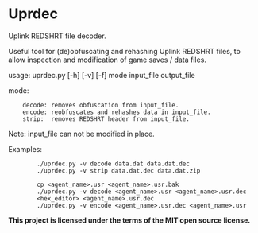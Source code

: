 # Uprdec
Uplink REDSHRT file decoder.

Useful tool for (de)obfuscating and rehashing Uplink REDSHRT files, to allow
inspection and modification of game saves / data files.

usage: uprdec.py \[-h\] \[-v\] \[-f\] mode input_file output_file

mode:

        decode: removes obfuscation from input_file.
        encode: reobfuscates and rehashes data in input_file.
        strip:  removes REDSHRT header from input_file.

Note: input_file can not be modified in place.

Examples:

            ./uprdec.py -v decode data.dat data.dat.dec
            ./uprdec.py -v strip data.dat.dec data.dat.zip
            
            cp <agent_name>.usr <agent_name>.usr.bak
            ./uprdec.py -v decode <agent_name>.usr <agent_name>.usr.dec
            <hex_editor> <agent_name>.usr.dec
            ./uprdec.py -v encode <agent_name>.usr.dec <agent_name>.usr

**This project is licensed under the terms of the MIT open source license.**
